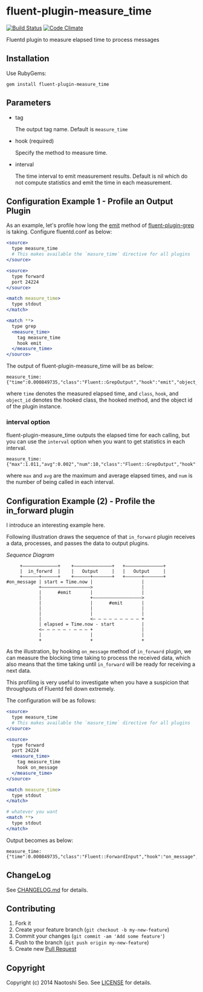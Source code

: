 # fluent-plugin-measure_time

[![Build Status](https://secure.travis-ci.org/sonots/fluent-plugin-measure_time.png?branch=master)](http://travis-ci.org/sonots/fluent-plugin-measure_time)
[![Code Climate](https://codeclimate.com/github/sonots/fluent-plugin-measure_time.png)](https://codeclimate.com/github/sonots/fluent-plugin-measure_time)

Fluentd plugin to measure elapsed time to process messages


## Installation

Use RubyGems:

    gem install fluent-plugin-measure_time

## Parameters

* tag

    The output tag name. Default is `measure_time`

* hook (required)

    Specify the method to measure time.

* interval

    The time interval to emit measurement results. Default is nil which do not compute statistics and emit the time in each measurement.

## Configuration Example 1 - Profile an Output Plugin

As an example, let's profile how long the [emit](https://github.com/sonots/fluent-plugin-grep/blob/master/lib/fluent/plugin/out_grep.rb#L56) method of [fluent-plugin-grep](https://github.com/sonots/fluent-plugin-grep) is taking.
Configure fluentd.conf as below:

```apache
<source>
  type measure_time
  # This makes available the `masure_time` directive for all plugins
</source>

<source>
  type forward
  port 24224
</source>

<match measure_time>
  type stdout
</match>

<match **>
  type grep
  <measure_time>
    tag measure_time
    hook emit
  </measure_time>
</source>
```

The output of fluent-plugin-measure_time will be as below:

```
measure_time: {"time":0.000849735,"class":"Fluent::GrepOutput","hook":"emit","object_id":83935080}
```

where `time` denotes the measured elapsed time, and `class`, `hook`, and `object_id` denotes the hooked class, the hooked method, and the object id of the plugin instance.

### interval option

fluent-plugin-measure_time outputs the elapsed time for each calling, but you can use the `interval` option when you want to get statistics in each interval.

```
measure_time: {"max":1.011,"avg":0.002","num":10,"class":"Fluent::GrepOutput","hook":"emit","object_id":83935080}
```

where `max` and `avg` are the maximum and average elapsed times, and `num` is the number of being called in each interval.

## Configuration Example (2) - Profile the in_forward plugin

I introduce an interesting example here.

Following illustration draws the sequence of that `in_forward` plugin receives a data, processes, and passes the data to output plugins.

*Sequence Diagram*

```
     +–––––––––––––+    +––––––––––––––+   +––––––––––––––+
     |  in_forwrd  |    |   Output     |   |   Output     |
     +––––––+––––––+    +––––––+–––––––+   +––––––+–––––––+
#on_message | start = Time.now |                  |
            +––––––––––––––––––>                  |
            |      #emit       |                  |
            |                  +––––––––––––––––––>
            |                  |      #emit       |
            |                  |                  |
            |                  |                  |
            |                  <– – – – – – – – – +
            | elapsed = Time.now - start          |
            <– – – – – - – – – +                  |
            |                  |                  |
            +                  +                  +
```

As the illustration, by hooking `on_message` method of `in_forward` plugin,
we can measure the blocking time taking to process the received data,
which also means that the time taking until `in_forward` will be ready for receiving a next data.

This profiling is very useful to investigate when you have a suspicion that throughputs of Fluentd fell down extremely.

The configuration will be as follows:

```apache
<source>
  type measure_time
  # This makes available the `masure_time` directive for all plugins
</source>

<source>
  type forward
  port 24224
  <measure_time>
    tag measure_time
    hook on_message
  </measure_time>
</source>

<match measure_time>
  type stdout
</match>

# whatever you want
<match **>
  type stdout
</match>
```

Output becomes as below:

```
measure_time: {"time":0.000849735,"class":"Fluent::ForwardInput","hook":"on_message","object_id":83935080}
```

## ChangeLog

See [CHANGELOG.md](CHANGELOG.md) for details.

## Contributing

1. Fork it
2. Create your feature branch (`git checkout -b my-new-feature`)
3. Commit your changes (`git commit -am 'Add some feature'`)
4. Push to the branch (`git push origin my-new-feature`)
5. Create new [Pull Request](../../pull/new/master)

## Copyright

Copyright (c) 2014 Naotoshi Seo. See [LICENSE](LICENSE) for details.
